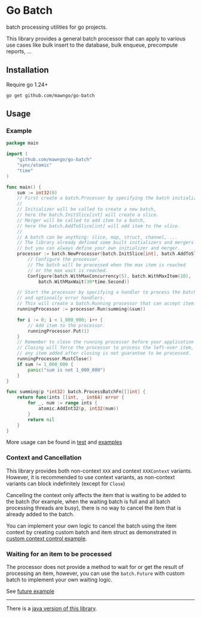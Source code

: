 # Go Batch

batch processing utilities for go projects.

This library provides a general batch processor that can apply to various use cases like bulk insert to the database,
bulk enqueue, precompute reports, ...

## Installation

Require go 1.24+

```shell
go get github.com/mawngo/go-batch
```

## Usage

### Example

```go
package main

import (
	"github.com/mawngo/go-batch"
	"sync/atomic"
	"time"
)

func main() {
	sum := int32(0)
	// First create a batch.Processor by specifying the batch initializer and merger.
	//
	// Initializer will be called to create a new batch, 
	// here the batch.InitSlice[int] will create a slice.
	// Merger will be called to add item to a batch, 
	// here the batch.AddToSlice[int] will add item to the slice.
	//
	// A batch can be anything: slice, map, struct, channel, ...
	// The library already defined some built initializers and mergers for common data types,
	// but you can always define your own initializer and merger.
	processor := batch.NewProcessor(batch.InitSlice[int], batch.AddToSlice[int]).
		// Configure the processor.
		// The batch will be processed when the max item is reached 
		// or the max wait is reached.
		Configure(batch.WithMaxConcurrency(5), batch.WithMaxItem(10),
			batch.WithMaxWait(30*time.Second))

	// Start the processor by specifying a handler to process the batch, 
	// and optionally error handlers.
	// This will create a batch.Running processor that can accept item.
	runningProcessor := processor.Run(summing(&sum))

	for i := 0; i < 1_000_000; i++ {
		// Add item to the processor.
		runningProcessor.Put(1)
	}
	// Remember to close the running processor before your application stopped.
	// Closing will force the processor to process the left-over item, 
	// any item added after closing is not guarantee to be processed.
	runningProcessor.MustClose()
	if sum != 1_000_000 {
		panic("sum is not 1_000_000")
	}
}

func summing(p *int32) batch.ProcessBatchFn[[]int] {
	return func(ints []int, _ int64) error {
		for _, num := range ints {
			atomic.AddInt32(p, int32(num))
		}
		return nil
	}
}

```

More usage can be found in [test](batch_test.go) and [examples](examples)

### Context and Cancellation

This library provides both non-context `XXX` and context `XXXContext` variants.
However, it is recommended to use context variants, as non-context variants can block indefinitely (except for `Close`)

Cancelling the context only affects the item that is waiting to be added to the batch (for example, when the waiting
batch is full and all batch processing threads are busy), there is no way to cancel the item that is already added to
the batch.

You can implement your own logic to cancel the batch using the item context by creating custom batch and item struct
as demonstrated in [custom context control example](examples/ctxctrl/main.go).

### Waiting for an item to be processed

The processor does not provide a method to wait for or get the result of processing an item, however,
you can use the `batch.Future` with custom batch to implement your own waiting logic.

See [future example](examples/future/main.go)

---
There is a [java version of this library](https://github.com/mawngo/batch4j).
